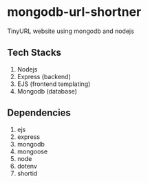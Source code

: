 # mongodb-url-shortner

TinyURL website using mongodb and nodejs

## Tech Stacks

1. Nodejs
2. Express (backend)
3. EJS (frontend templating)
4. Mongodb (database)

## Dependencies

1. ejs
2. express
3. mongodb
4. mongoose
5. node
6. dotenv
7. shortid
